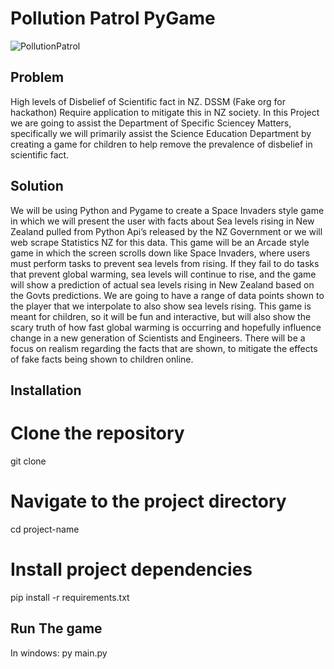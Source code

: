 # Pollution Patrol PyGame
![PollutionPatrol](https://github.com/Kempster33/Pollution-Patrol-Pygame/assets/15764472/6a80c050-2c90-4c65-ab2f-ccd3429cb5f8)

## Problem
High levels of Disbelief of Scientific fact in NZ. DSSM (Fake org for hackathon) Require application to mitigate this in NZ society.
In this Project we are going to assist the Department of Specific Sciencey Matters, specifically we will
primarily assist the Science Education Department by creating a game for children to help remove
the prevalence of disbelief in scientific fact.

## Solution
We will be using Python and Pygame to create a Space
Invaders style game in which we will present the user with facts about Sea levels rising in New
Zealand pulled from Python Api’s released by the NZ Government or we will web scrape Statistics NZ
for this data.
This game will be an Arcade style game in which the screen scrolls down like Space Invaders, where
users must perform tasks to prevent sea levels from rising. If they fail to do tasks that prevent global
warming, sea levels will continue to rise, and the game will show a prediction of actual sea levels
rising in New Zealand based on the Govts predictions.
We are going to have a range of data points shown to the player that we interpolate to also show
sea levels rising. This game is meant for children, so it will be fun and interactive, but will also show
the scary truth of how fast global warming is occurring and hopefully influence change in a new
generation of Scientists and Engineers.
There will be a focus on realism regarding the facts that are shown, to mitigate the effects of fake facts being shown to children online.

## Installation

# Clone the repository
git clone <repository-url>

# Navigate to the project directory
cd project-name

# Install project dependencies
pip install -r requirements.txt


## Run The game
In windows:
py main.py
